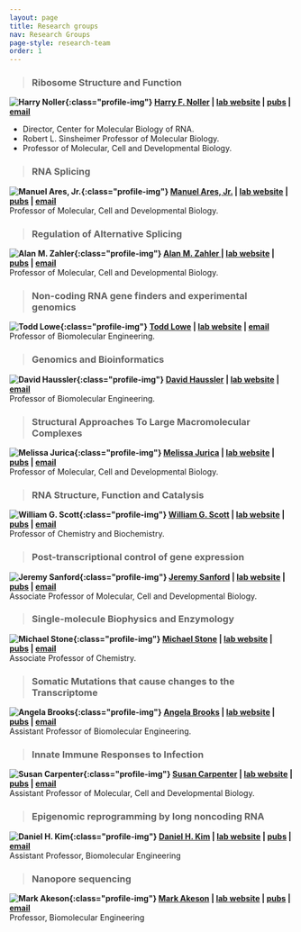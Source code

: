 ```yaml
---
layout: page
title: Research groups
nav: Research Groups
page-style: research-team
order: 1
---
```



> ### Ribosome Structure and Function
**![Harry Noller](images/people/newHN.jpg){:class="profile-img"} [Harry F. Noller](https://mcd.ucsc.edu/faculty/noller.html) | [lab website](noller-lab.html) | [pubs](noller-lab-pubs.html) | [email](harry@nuvolari.ucsc.edu)**
- Director, Center for Molecular Biology of RNA. <br/>
- Robert L. Sinsheimer Professor of Molecular Biology.  <br/>
- Professor of Molecular, Cell and Developmental Biology.

> ### RNA Splicing
**![Manuel Ares, Jr.](images/people/ares-medium.jpg){:class="profile-img"} [Manuel Ares, Jr.](http://ribonode.ucsc.edu) | [lab website](http://ribonode.ucsc.edu) | [pubs](https://www.ncbi.nlm.nih.gov/pubmed?cmd=Search&term=Ares%20M%20RNA%20or%20Ares%20M%20intron%20or%20Ares%20M%20splicing%20or%20Ares%20M%20Tetrahymena%20or%20Ares%20M%20teaching%20butnot%20Ares%20MP) | [email](mailto:ares@ucsc.edu)**<br/>
Professor of Molecular, Cell and Developmental Biology. 

> ### Regulation of Alternative Splicing
**![Alan M. Zahler ](images/people/newzahler.jpg){:class="profile-img"} [Alan M. Zahler ](http://bio.research.ucsc.edu/people/zahler/index.html) | [lab website](http://bio.research.ucsc.edu/people/zahler/index.html) | [pubs](http://bio.research.ucsc.edu/people/zahler/pubs.html) | [email](mailto:zahler@biology.ucsc.edu)**<br/>
Professor of Molecular, Cell and Developmental Biology.


> ### Non-coding RNA gene finders and experimental genomics
**![Todd Lowe](images/people/lowe.jpg){:class="profile-img"} [Todd Lowe](http://lowelab.ucsc.edu/) | [lab website](http://lowelab.ucsc.edu/) | [email](mailto:lowe@soe.ucsc.edu)**<br/>
Professor of Biomolecular Engineering.

> ### Genomics and Bioinformatics
**![David Haussler](images/people/haussler_1.jpg){:class="profile-img"} [David Haussler](https://genomics-old.soe.ucsc.edu/haussler) | [lab website](https://genomics-old.soe.ucsc.edu/haussler) | [email](mailto:haussler@soe.ucsc.edu)**<br/>
Professor of Biomolecular Engineering.

> ### Structural Approaches To Large Macromolecular Complexes
**![Melissa Jurica](images/people/melissa-jurica.jpg){:class="profile-img"} [Melissa Jurica](http://bio.research.ucsc.edu/people/jurica/) | [lab website](http://bio.research.ucsc.edu/people/jurica/) | [pubs](http://www.ncbi.nlm.nih.gov/entrez/query.fcgi?CMD=search&DB=pubmed&term=jurica+ms) | [email](mailto:jurica@biology.ucsc.edu)**<br/>
Professor of Molecular, Cell and Developmental Biology.

> ### RNA Structure, Function and Catalysis
**![William G. Scott](images/people/facScott_1.jpg){:class="profile-img"} [William G. Scott](http://xanana.ucsc.edu/scottlab/) | [lab website](http://xanana.ucsc.edu/scottlab/) | [pubs](http://xanana.ucsc.edu/scottlab/pubs.html) | [email](mailto:wgscott@chemistry.ucsc.edu)**<br/>
Professor of Chemistry and Biochemistry.

> ### Post-transcriptional control of gene expression
**![Jeremy Sanford](images/people/JS2.jpg){:class="profile-img"} [Jeremy Sanford](http://www.mcd.ucsc.edu/faculty/sanford.html) | [lab website](http://www.mcd.ucsc.edu/faculty/sanford.html) | [pubs](http://www.ncbi.nlm.nih.gov/sites/entrez?cmd=PureSearch&db=pubmed&term=sanford+jr[au]) | [email](mailto:jeremyrsanford@gmail.com)**<br/>
Associate Professor of Molecular, Cell and Developmental Biology. 

> ### Single-molecule Biophysics and Enzymology
**![Michael Stone](images/people/newstone.jpg){:class="profile-img"} [Michael Stone](http://stone.chemistry.ucsc.edu/) | [lab website](http://stone.chemistry.ucsc.edu/) | [pubs](http://stone.chemistry.ucsc.edu/index.php/publications/) | [email](mailto:mds@ucsc.edu)**<br/>
Associate Professor of Chemistry. 

> ### Somatic Mutations that cause changes to the Transcriptome
**![Angela Brooks](images/people/abrooks.jpeg){:class="profile-img"} [Angela Brooks](https://www.soe.ucsc.edu/people/brooks) | [lab website](https://www.soe.ucsc.edu/people/brooks) | [pubs](https://brookslab.soe.ucsc.edu/?page_id=7) | [email](mailto:anbrooks@ucsc.edu)**<br/>
Assistant Professor of Biomolecular Engineering. 

> ### Innate Immune Responses to Infection
**![Susan Carpenter](images/people/Susan-Carpenter-L.jpg){:class="profile-img"} [Susan Carpenter](http://mcd.ucsc.edu/faculty/carpenter.html) | [lab website](http://mcd.ucsc.edu/faculty/carpenter.html) | [pubs](https://sites.google.com/a/ucsc.edu/carpenter-lab/publications) | [email](mailto:sucarpen@ucsc.edu)**<br/>
Assistant Professor of Molecular, Cell and Developmental Biology. 

> ### Epigenomic reprogramming by long noncoding RNA
**![Daniel H. Kim](images/people/newdanielkim.jpg){:class="profile-img"} [Daniel H. Kim](http://www.soe.ucsc.edu/people/dkim) | [lab website](http://www.soe.ucsc.edu/people/dkim) | [pubs](https://sites.google.com/a/ucsc.edu/kim-lab/publications) | [email](mailto:daniel.kim@ucsc.edu)**<br/>
Assistant Professor, Biomolecular Engineering 


> ### Nanopore sequencing
**![Mark Akeson](images/people/akeson1.jpg){:class="profile-img"} [Mark Akeson](http://www.soe.ucsc.edu/people/makeson) | [lab website](http://www.soe.ucsc.edu/people/makeson) | [pubs](https://cbse.soe.ucsc.edu/people/akeson_pubs) | [email](mailto:makeson@soe.ucsc.edu)**<br/>
Professor, Biomolecular Engineering 





